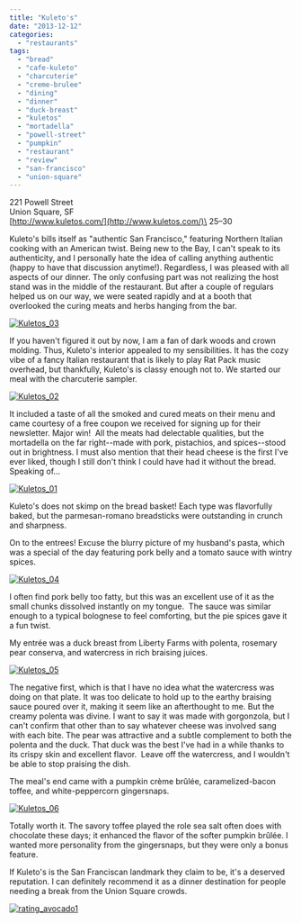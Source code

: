 ```yaml
---
title: "Kuleto's"
date: "2013-12-12"
categories: 
  - "restaurants"
tags: 
  - "bread"
  - "cafe-kuleto"
  - "charcuterie"
  - "creme-brulee"
  - "dining"
  - "dinner"
  - "duck-breast"
  - "kuletos"
  - "mortadella"
  - "powell-street"
  - "pumpkin"
  - "restaurant"
  - "review"
  - "san-francisco"
  - "union-square"
---
```


221 Powell Street\
Union Square, SF\
[http://www.kuletos.com/](http://www.kuletos.com/)\
$25–$30


Kuleto's bills itself as "authentic San Francisco," featuring Northern Italian cooking with an American twist. Being new to the Bay, I can't speak to its authenticity, and I personally hate the idea of calling anything authentic (happy to have that discussion anytime!). Regardless, I was pleased with all aspects of our dinner. The only confusing part was not realizing the host stand was in the middle of the restaurant. But after a couple of regulars helped us on our way, we were seated rapidly and at a booth that overlooked the curing meats and herbs hanging from the bar.

[![Kuletos_03](http://s3.amazonaws.com/thegourmez-wpmedia/2013/12/Kuletos_03-436x500.jpg)](http://www.thegourmez.com/2013/12/kuletos/kuletos_03/)

If you haven't figured it out by now, I am a fan of dark woods and crown molding. Thus, Kuleto's interior appealed to my sensibilities. It has the cozy vibe of a fancy Italian restaurant that is likely to play Rat Pack music overhead, but thankfully, Kuleto's is classy enough not to. We started our meal with the charcuterie sampler.

[![Kuletos_02](http://s3.amazonaws.com/thegourmez-wpmedia/2013/12/Kuletos_02-500x332.jpg)](http://www.thegourmez.com/2013/12/kuletos/kuletos_02/)

It included a taste of all the smoked and cured meats on their menu and came courtesy of a free coupon we received for signing up for their newsletter. Major win!  All the meats had delectable qualities, but the mortadella on the far right--made with pork, pistachios, and spices--stood out in brightness. I must also mention that their head cheese is the first I've ever liked, though I still don't think I could have had it without the bread. Speaking of…

[![Kuletos_01](http://s3.amazonaws.com/thegourmez-wpmedia/2013/12/Kuletos_01-500x459.jpg)](http://www.thegourmez.com/2013/12/kuletos/kuletos_01/)

Kuleto's does not skimp on the bread basket! Each type was flavorfully baked, but the parmesan-romano breadsticks were outstanding in crunch and sharpness.

On to the entrees! Excuse the blurry picture of my husband's pasta, which was a special of the day featuring pork belly and a tomato sauce with wintry spices.

[![Kuletos_04](http://s3.amazonaws.com/thegourmez-wpmedia/2013/12/Kuletos_04-500x332.jpg)](http://www.thegourmez.com/2013/12/kuletos/kuletos_04/)

I often find pork belly too fatty, but this was an excellent use of it as the small chunks dissolved instantly on my tongue.  The sauce was similar enough to a typical bolognese to feel comforting, but the pie spices gave it a fun twist.

My entrée was a duck breast from Liberty Farms with polenta, rosemary pear conserva, and watercress in rich braising juices.

[![Kuletos_05](http://s3.amazonaws.com/thegourmez-wpmedia/2013/12/Kuletos_05-500x332.jpg)](http://www.thegourmez.com/2013/12/kuletos/kuletos_05/)

The negative first, which is that I have no idea what the watercress was doing on that plate. It was too delicate to hold up to the earthy braising sauce poured over it, making it seem like an afterthought to me. But the creamy polenta was divine. I want to say it was made with gorgonzola, but I can't confirm that other than to say whatever cheese was involved sang with each bite. The pear was attractive and a subtle complement to both the polenta and the duck. That duck was the best I've had in a while thanks to its crispy skin and excellent flavor.  Leave off the watercress, and I wouldn't be able to stop praising the dish.

The meal's end came with a pumpkin crème brûlée, caramelized-bacon toffee, and white-peppercorn gingersnaps.

[![Kuletos_06](http://s3.amazonaws.com/thegourmez-wpmedia/2013/12/Kuletos_06-500x332.jpg)](http://www.thegourmez.com/2013/12/kuletos/kuletos_06/)

Totally worth it. The savory toffee played the role sea salt often does with chocolate these days; it enhanced the flavor of the softer pumpkin brûlée. I wanted more personality from the gingersnaps, but they were only a bonus feature.

If Kuleto's is the San Franciscan landmark they claim to be, it's a deserved reputation. I can definitely recommend it as a dinner destination for people needing a break from the Union Square crowds.

[![rating_avocado1](http://s3.amazonaws.com/thegourmez-wpmedia/2009/02/rating_avocado1.gif)](http://www.thegourmez.com/2009/02/restaurant-review-nanas-durham/rating_avocado1/)